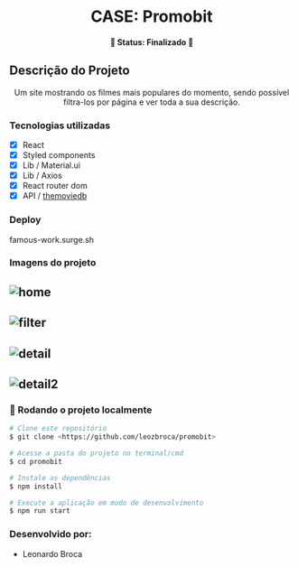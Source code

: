<h1 align="center">CASE: Promobit</h1>
<h4 align="center"> 
	🚧  Status: Finalizado  🚀
</h4>

## Descrição do Projeto
<p align="center">Um site mostrando os filmes mais populares do momento, sendo possível filtra-los por página e ver toda a sua descrição.</p>

### Tecnologias utilizadas
- [x] React
- [x] Styled components
- [x] Lib / Material.ui
- [x] Lib / Axios
- [x] React router dom
- [x] API / <a href="https://developers.themoviedb.org/3/getting-started/introduction">themoviedb</a>

### Deploy
famous-work.surge.sh

### Imagens do projeto
![home](https://user-images.githubusercontent.com/91346150/160604634-2c6ef0a1-9eee-49f9-94fd-6f98adc43f92.png)
---
![filter](https://user-images.githubusercontent.com/91346150/160604651-e67959fc-e0d3-481c-9f02-9459c372e8a2.png)
---
![detail](https://user-images.githubusercontent.com/91346150/160604658-ed9de5be-bd18-4d8b-ac31-97b74526d14a.png)
---
![detail2](https://user-images.githubusercontent.com/91346150/160604669-5ae443b9-6ff8-4948-8214-70b3dd8fd153.png)
---

### 🎲 Rodando o projeto localmente 

```bash
# Clone este repositório
$ git clone <https://github.com/leozbroca/promobit>

# Acesse a pasta do projeto no terminal/cmd
$ cd promobit

# Instale as dependências
$ npm install

# Execute a aplicação em modo de desenvolvimento
$ npm run start
```

### Desenvolvido por:
- Leonardo Broca
